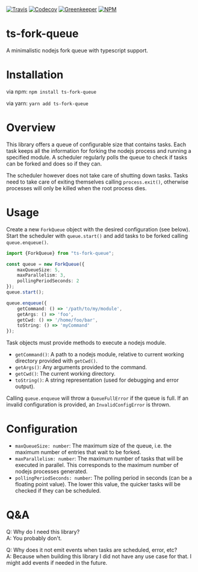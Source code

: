 [![Travis](https://travis-ci.org/thornberger/fork-queue.svg?branch=master)](https://travis-ci.org/thornberger/fork-queue)
[![Codecov](https://codecov.io/gh/thornberger/fork-queue/branch/master/graph/badge.svg)](https://codecov.io/gh/thornberger/fork-queue)
[![Greenkeeper](https://badges.greenkeeper.io/thornberger/fork-queue.svg)](https://greenkeeper.io/)
[![NPM](https://img.shields.io/npm/v/ts-fork-queue.svg)](https://www.npmjs.com/package/ts-fork-queue)
# ts-fork-queue
A minimalistic nodejs fork queue with typescript support.

# Installation
via npm:
`npm install ts-fork-queue`

via yarn:
`yarn add ts-fork-queue`

# Overview
This library offers a queue of configurable size that contains tasks. Each task keeps all the information for forking the nodejs process and running a specified module.
A scheduler regularly polls the queue to check if tasks can be forked and does so if they can.

The scheduler however does not take care of shutting down tasks. Tasks need to take care of exiting themselves calling `process.exit()`, otherwise processes will only be killed when the root process dies. 

# Usage
Create a new `ForkQueue` object with the desired configuration (see below). Start the scheduler with `queue.start()` and add tasks to be forked  calling `queue.enqueue()`.

```typescript
import {ForkQueue} from "ts-fork-queue";

const queue = new ForkQueue({
    maxQueueSize: 5,
    maxParallelism: 3,
    pollingPeriodSeconds: 2
});
queue.start();

queue.enqueue({
    getCommand: () => '/path/to/my/module',
    getArgs: () => 'foo',
    getCwd: () => '/home/foo/bar',
    toString: () => 'myCommand'
});
```
Task objects must provide methods to execute a nodejs module.
* `getCommand()`: A path to a nodejs module, relative to current working directory provided with `getCwd()`.
* `getArgs()`: Any arguments provided to the command.
* `getCwd()`: The current working directory.
* `toString()`: A string representation (used for debugging and error output).


Calling `queue.enqueue` will throw a `QueueFullError` if the queue is full.
If an invalid configuration is provided, an `InvalidConfigError` is thrown.

# Configuration
* `maxQueueSize: number`: The maximum size of the queue, i.e. the maximum number of entries that wait to be forked.
* `maxParallelism: number`: The maximum number of tasks that will be executed in parallel. This corresponds to the maximum number of nodejs processes generated.
* `pollingPeriodSeconds: number`: The polling period in seconds (can be a floating point value). The lower this value, the quicker tasks will be checked if they can be scheduled.

# Q&A
Q: Why do I need this library?  
A: You probably don't.

Q: Why does it not emit events when tasks are scheduled, error, etc?  
A: Because when building this library I did not have any use case for that. I might add events if needed in the future.




